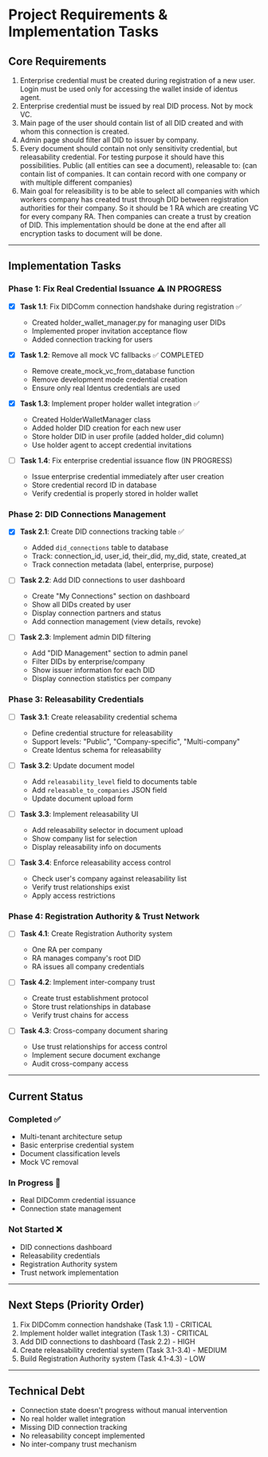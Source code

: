 # Project Requirements & Implementation Tasks

## Core Requirements
1. Enterprise credential must be created during registration of a new user. Login must be used only for accessing the wallet inside of identus agent.
2. Enterprise credential must be issued by real DID process. Not by mock VC.
3. Main page of the user should contain list of all DID created and with whom this connection is created.
4. Admin page should filter all DID to issuer by company.
5. Every document should contain not only sensitivity credential, but releasability credential. For testing purpose it should have this possibilities. Public (all entities can see a document), releasable to: (can contain list of companies. It can contain record with one company or with multiple different companies)
6. Main goal for releasibility is to be able to select all companies with which workers company has created trust through DID between registration authorities for their company. So it should be 1 RA which are creating VC for every company RA. Then companies can create a trust by creation of DID. This implementation should be done at the end after all encryption tasks to document will be done.

---

## Implementation Tasks

### Phase 1: Fix Real Credential Issuance ⚠️ IN PROGRESS
- [x] **Task 1.1**: Fix DIDComm connection handshake during registration ✅
  - Created holder_wallet_manager.py for managing user DIDs
  - Implemented proper invitation acceptance flow
  - Added connection tracking for users
  
- [x] **Task 1.2**: Remove all mock VC fallbacks ✅ COMPLETED
  - Remove create_mock_vc_from_database function
  - Remove development mode credential creation
  - Ensure only real Identus credentials are used

- [x] **Task 1.3**: Implement proper holder wallet integration ✅
  - Created HolderWalletManager class
  - Added holder DID creation for each new user
  - Store holder DID in user profile (added holder_did column)
  - Use holder agent to accept credential invitations
  
- [ ] **Task 1.4**: Fix enterprise credential issuance flow (IN PROGRESS)
  - Issue enterprise credential immediately after user creation
  - Store credential record ID in database
  - Verify credential is properly stored in holder wallet

### Phase 2: DID Connections Management
- [x] **Task 2.1**: Create DID connections tracking table ✅
  - Added `did_connections` table to database
  - Track: connection_id, user_id, their_did, my_did, state, created_at
  - Track connection metadata (label, enterprise, purpose)

- [ ] **Task 2.2**: Add DID connections to user dashboard
  - Create "My Connections" section on dashboard
  - Show all DIDs created by user
  - Display connection partners and status
  - Add connection management (view details, revoke)

- [ ] **Task 2.3**: Implement admin DID filtering
  - Add "DID Management" section to admin panel
  - Filter DIDs by enterprise/company
  - Show issuer information for each DID
  - Display connection statistics per company

### Phase 3: Releasability Credentials
- [ ] **Task 3.1**: Create releasability credential schema
  - Define credential structure for releasability
  - Support levels: "Public", "Company-specific", "Multi-company"
  - Create Identus schema for releasability

- [ ] **Task 3.2**: Update document model
  - Add `releasability_level` field to documents table
  - Add `releasable_to_companies` JSON field
  - Update document upload form

- [ ] **Task 3.3**: Implement releasability UI
  - Add releasability selector in document upload
  - Show company list for selection
  - Display releasability info on documents

- [ ] **Task 3.4**: Enforce releasability access control
  - Check user's company against releasability list
  - Verify trust relationships exist
  - Apply access restrictions

### Phase 4: Registration Authority & Trust Network
- [ ] **Task 4.1**: Create Registration Authority system
  - One RA per company
  - RA manages company's root DID
  - RA issues all company credentials

- [ ] **Task 4.2**: Implement inter-company trust
  - Create trust establishment protocol
  - Store trust relationships in database
  - Verify trust chains for access

- [ ] **Task 4.3**: Cross-company document sharing
  - Use trust relationships for access control
  - Implement secure document exchange
  - Audit cross-company access

---

## Current Status

### Completed ✅
- Multi-tenant architecture setup
- Basic enterprise credential system
- Document classification levels
- Mock VC removal

### In Progress 🚧
- Real DIDComm credential issuance
- Connection state management

### Not Started ❌
- DID connections dashboard
- Releasability credentials
- Registration Authority system
- Trust network implementation

---

## Next Steps (Priority Order)
1. Fix DIDComm connection handshake (Task 1.1) - CRITICAL
2. Implement holder wallet integration (Task 1.3) - CRITICAL
3. Add DID connections to dashboard (Task 2.2) - HIGH
4. Create releasability credential system (Task 3.1-3.4) - MEDIUM
5. Build Registration Authority system (Task 4.1-4.3) - LOW

---

## Technical Debt
- Connection state doesn't progress without manual intervention
- No real holder wallet integration
- Missing DID connection tracking
- No releasability concept implemented
- No inter-company trust mechanism